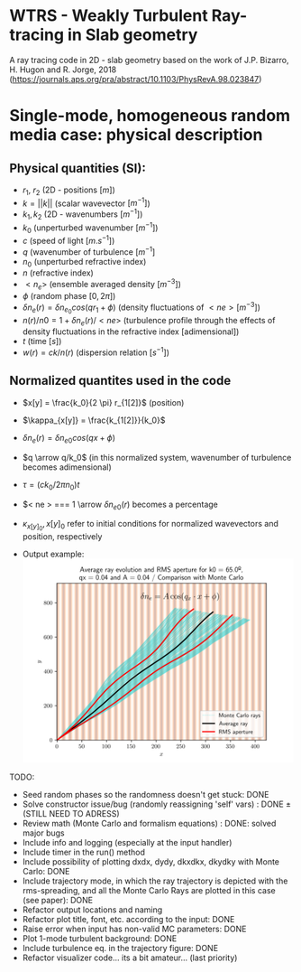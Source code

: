 # WTRS - Weakly Turbulent Ray-tracing in Slab geometry
A ray tracing code in 2D - slab geometry based on the work of J.P. Bizarro, H. Hugon and R. Jorge, 2018 (https://journals.aps.org/pra/abstract/10.1103/PhysRevA.98.023847)

# Single-mode, homogeneous random media case: physical description

## Physical quantities (SI): 
- $r_1$, $r_2$ (2D - positions $[m]$)
- $k = ||k||$ (scalar wavevector $[m^{-1}]$)
- $k_1, k_2$ (2D - wavenumbers $[m^{-1}]$)
- $k_0$ (unperturbed wavenumber $[m^{-1}]$)
- $c$ (speed of light $[m.s^{-1}]$) 
- $q$ (wavenumber of turbulence $[m^{-1}]$
- $n_0$ (unperturbed refractive index)
- $n$ (refractive index)
- $< n_e >$ (ensemble averaged density $[m^{-3}]$)
- $\phi$ (random phase $[0, 2 \pi]$)
- $\delta n_e (r) = \delta n_{e_0} cos(q r_1 + \phi)$  (density fluctuations of $< ne > [m^{-3}]$)
- $n(r)/n0 = 1 + \delta n_e (r) / <ne>$ (turbulence profile through the effects of density fluctuations in the refractive index [adimensional])
- $t$ (time $[s]$)
- $w(r) = c k /n(r)$ (dispersion relation $[s^{-1}]$)

## Normalized quantites used in the code
- $x[y] = \frac{k_0}{2 \pi} r_{1[2]}$ (position)
- $\kappa_{x[y]} = \frac{k_{1[2]}}{k_0}$
- $\delta n_e (r) = \delta n_{e0} cos(q x + \phi)$
- $q \arrow q/k_0$ (in this normalized system, wavenumber of turbulence becomes adimensional)
- $\tau = (c k_0 / 2 \pi n_0) t$
- $< ne > === 1 \arrow $\delta n_{e0} (r)$ becomes a percentage 
- $\kappa_{x[y]_0}, x[y]_0$ refer to initial conditions for normalized wavevectors and position, respectively 

- Output example:
![](.README_images/65.0_trajectories.png)



TODO:
- Seed random phases so the randomness doesn't get stuck: DONE
- Solve constructor issue/bug (randomly reassigning 'self' vars) : DONE ± (STILL NEED TO ADRESS)
- Review math (Monte Carlo and formalism equations) : DONE: solved major bugs
- Include info and logging (especially at the input handler)
- Include timer in the run() method
- Include possibility of plotting dxdx, dydy, dkxdkx, dkydky with Monte Carlo: DONE
- Include trajectory mode, in which the ray trajectory is depicted with the rms-spreading,
 and all the Monte Carlo Rays are plotted in this case (see paper): DONE
- Refactor output locations and naming
- Refactor plot title, font, etc. according to the input: DONE
- Raise error when input has non-valid MC parameters: DONE
- Plot 1-mode turbulent background: DONE
- Include turbulence eq. in the trajectory figure: DONE
- Refactor visualizer code... its a bit amateur... (last priority)
